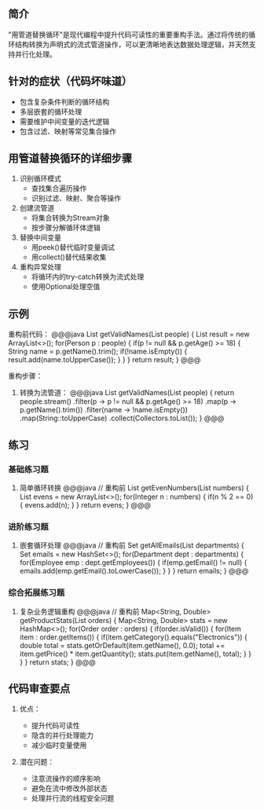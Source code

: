 ## 简介
"用管道替换循环"是现代编程中提升代码可读性的重要重构手法。通过将传统的循环结构转换为声明式的流式管道操作，可以更清晰地表达数据处理逻辑，并天然支持并行化处理。

## 针对的症状（代码坏味道）
- 包含复杂条件判断的循环结构
- 多层嵌套的循环处理
- 需要维护中间变量的迭代逻辑
- 包含过滤、映射等常见集合操作

## 用管道替换循环的详细步骤
1. 识别循环模式
   - 查找集合遍历操作
   - 识别过滤、映射、聚合等操作
2. 创建流管道
   - 将集合转换为Stream对象
   - 按步骤分解循环体逻辑
3. 替换中间变量
   - 用peek()替代临时变量调试
   - 用collect()替代结果收集
4. 重构异常处理
   - 将循环内的try-catch转换为流式处理
   - 使用Optional处理空值

## 示例
重构前代码：
@@@java
List<String> getValidNames(List<Person> people) {
    List<String> result = new ArrayList<>();
    for(Person p : people) {
        if(p != null && p.getAge() >= 18) {
            String name = p.getName().trim();
            if(!name.isEmpty()) {
                result.add(name.toUpperCase());
            }
        }
    }
    return result;
}
@@@

重构步骤：
1. 转换为流管道：
@@@java
List<String> getValidNames(List<Person> people) {
    return people.stream()
        .filter(p -> p != null && p.getAge() >= 18)
        .map(p -> p.getName().trim())
        .filter(name -> !name.isEmpty())
        .map(String::toUpperCase)
        .collect(Collectors.toList());
}
@@@

## 练习
### 基础练习题
1. 简单循环转换
@@@java
// 重构前
List<Integer> getEvenNumbers(List<Integer> numbers) {
    List<Integer> evens = new ArrayList<>();
    for(Integer n : numbers) {
        if(n % 2 == 0) {
            evens.add(n);
        }
    }
    return evens;
}
@@@

### 进阶练习题
1. 嵌套循环处理
@@@java
// 重构前
Set<String> getAllEmails(List<Department> departments) {
    Set<String> emails = new HashSet<>();
    for(Department dept : departments) {
        for(Employee emp : dept.getEmployees()) {
            if(emp.getEmail() != null) {
                emails.add(emp.getEmail().toLowerCase());
            }
        }
    }
    return emails;
}
@@@

### 综合拓展练习题
1. 复杂业务逻辑重构
@@@java
// 重构前
Map<String, Double> getProductStats(List<Order> orders) {
    Map<String, Double> stats = new HashMap<>();
    for(Order order : orders) {
        if(order.isValid()) {
            for(Item item : order.getItems()) {
                if(item.getCategory().equals("Electronics")) {
                    double total = stats.getOrDefault(item.getName(), 0.0);
                    total += item.getPrice() * item.getQuantity();
                    stats.put(item.getName(), total);
                }
            }
        }
    }
    return stats;
}
@@@

## 代码审查要点
1. 优点：
   - 提升代码可读性
   - 隐含的并行处理能力
   - 减少临时变量使用

2. 潜在问题：
   - 注意流操作的顺序影响
   - 避免在流中修改外部状态
   - 处理并行流的线程安全问题
